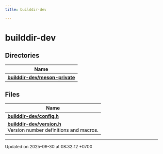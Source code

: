 ```yaml
---
title: builddir-dev

---
```


# builddir-dev



## Directories

| Name           |
| -------------- |
| **[builddir-dev/meson-private](Files/dir_3693fdc64e52d38db8c6b37cff264607.md#dir-builddir-dev/meson-private)**  |

## Files

| Name           |
| -------------- |
| **[builddir-dev/config.h](Files/a00273.md#file-config.h)**  |
| **[builddir-dev/version.h](Files/a00291.md#file-version.h)** <br>Version number definitions and macros.  |






-------------------------------

Updated on 2025-09-30 at 08:32:12 +0700
